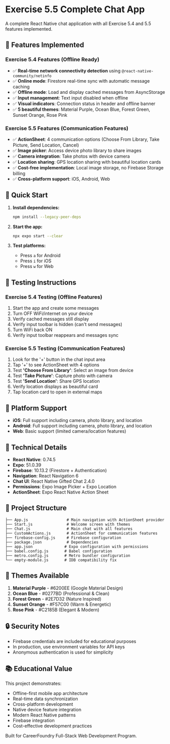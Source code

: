 # Exercise 5.5 Complete Chat App

A complete React Native chat application with all Exercise 5.4 and 5.5 features implemented.

## 🎯 Features Implemented

### Exercise 5.4 Features (Offline Ready)
- ✅ **Real-time network connectivity detection** using `@react-native-community/netinfo`
- ✅ **Online mode**: Firestore real-time sync with automatic message caching
- ✅ **Offline mode**: Load and display cached messages from AsyncStorage
- ✅ **Input management**: Text input disabled when offline
- ✅ **Visual indicators**: Connection status in header and offline banner
- ✅ **5 beautiful themes**: Material Purple, Ocean Blue, Forest Green, Sunset Orange, Rose Pink

### Exercise 5.5 Features (Communication Features)
- ✅ **ActionSheet**: 4 communication options (Choose From Library, Take Picture, Send Location, Cancel)
- ✅ **Image picker**: Access device photo library to share images
- ✅ **Camera integration**: Take photos with device camera
- ✅ **Location sharing**: GPS location sharing with beautiful location cards
- ✅ **Cost-free implementation**: Local image storage, no Firebase Storage billing
- ✅ **Cross-platform support**: iOS, Android, Web

## 🚀 Quick Start

1. **Install dependencies:**
   ```bash
   npm install --legacy-peer-deps
   ```

2. **Start the app:**
   ```bash
   npx expo start --clear
   ```

3. **Test platforms:**
   - Press `a` for Android
   - Press `i` for iOS
   - Press `w` for Web

## 🧪 Testing Instructions

### Exercise 5.4 Testing (Offline Features)
1. Start the app and create some messages
2. Turn OFF WiFi/internet on your device
3. Verify cached messages still display
4. Verify input toolbar is hidden (can't send messages)
5. Turn WiFi back ON
6. Verify input toolbar reappears and messages sync

### Exercise 5.5 Testing (Communication Features)
1. Look for the '+' button in the chat input area
2. Tap '+' to see ActionSheet with 4 options
3. Test **'Choose From Library'**: Select an image from device
4. Test **'Take Picture'**: Capture photo with camera
5. Test **'Send Location'**: Share GPS location
6. Verify location displays as beautiful card
7. Tap location card to open in external maps

## 📱 Platform Support

- **iOS**: Full support including camera, photo library, and location
- **Android**: Full support including camera, photo library, and location  
- **Web**: Basic support (limited camera/location features)

## 🔧 Technical Details

- **React Native**: 0.74.5
- **Expo**: 51.0.39
- **Firebase**: 10.13.2 (Firestore + Authentication)
- **Navigation**: React Navigation 6
- **Chat UI**: React Native Gifted Chat 2.4.0
- **Permissions**: Expo Image Picker + Expo Location
- **ActionSheet**: Expo React Native Action Sheet

## 📝 Project Structure

```
├── App.js                 # Main navigation with ActionSheet provider
├── Start.js               # Welcome screen with themes
├── Chat.js                # Main chat with all features
├── CustomActions.js       # ActionSheet for communication features
├── firebase-config.js     # Firebase configuration
├── package.json           # Dependencies
├── app.json              # Expo configuration with permissions
├── babel.config.js       # Babel configuration
├── metro.config.js       # Metro bundler configuration
└── empty-module.js       # IDB compatibility fix
```

## 🎨 Themes Available

1. **Material Purple** - #6200EE (Google Material Design)
2. **Ocean Blue** - #0277BD (Professional & Clean)
3. **Forest Green** - #2E7D32 (Nature Inspired)
4. **Sunset Orange** - #F57C00 (Warm & Energetic)
5. **Rose Pink** - #C2185B (Elegant & Modern)

## 🔒 Security Notes

- Firebase credentials are included for educational purposes
- In production, use environment variables for API keys
- Anonymous authentication is used for simplicity

## 📚 Educational Value

This project demonstrates:
- Offline-first mobile app architecture
- Real-time data synchronization
- Cross-platform development
- Native device feature integration
- Modern React Native patterns
- Firebase integration
- Cost-effective development practices

Built for CareerFoundry Full-Stack Web Development Program.
